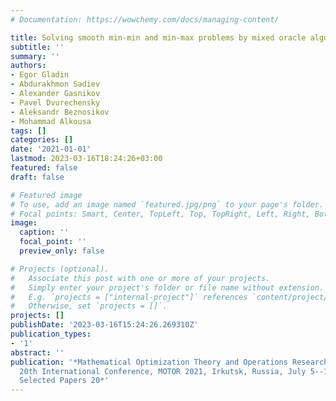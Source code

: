 ```yaml
---
# Documentation: https://wowchemy.com/docs/managing-content/

title: Solving smooth min-min and min-max problems by mixed oracle algorithms
subtitle: ''
summary: ''
authors:
- Egor Gladin
- Abdurakhmon Sadiev
- Alexander Gasnikov
- Pavel Dvurechensky
- Aleksandr Beznosikov
- Mohammad Alkousa
tags: []
categories: []
date: '2021-01-01'
lastmod: 2023-03-16T18:24:26+03:00
featured: false
draft: false

# Featured image
# To use, add an image named `featured.jpg/png` to your page's folder.
# Focal points: Smart, Center, TopLeft, Top, TopRight, Left, Right, BottomLeft, Bottom, BottomRight.
image:
  caption: ''
  focal_point: ''
  preview_only: false

# Projects (optional).
#   Associate this post with one or more of your projects.
#   Simply enter your project's folder or file name without extension.
#   E.g. `projects = ["internal-project"]` references `content/project/deep-learning/index.md`.
#   Otherwise, set `projects = []`.
projects: []
publishDate: '2023-03-16T15:24:26.269310Z'
publication_types:
- '1'
abstract: ''
publication: '*Mathematical Optimization Theory and Operations Research: Recent Trends:
  20th International Conference, MOTOR 2021, Irkutsk, Russia, July 5--10, 2021, Revised
  Selected Papers 20*'
---
```

